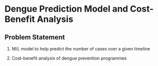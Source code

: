 # Dengue Prediction Model and Cost-Benefit Analysis

## Problem Statement

1. M/L model to help predict the number of cases over a given timeline

2. Cost-benefit analysis of dengue prevention programmes

